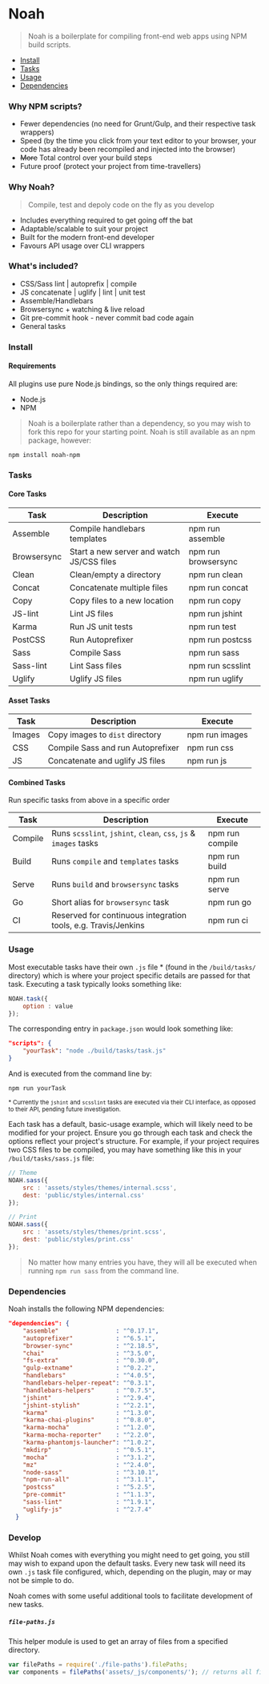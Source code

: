 # Noah

> Noah is a boilerplate for compiling front-end web apps using NPM build scripts.

- [Install](#install)
- [Tasks](#tasks)
- [Usage](#usage)
- [Dependencies](#dependencies)

### Why NPM scripts?

- Fewer dependencies (no need for Grunt/Gulp, and their respective task wrappers)
- Speed (by the time you click from your text editor to your browser, your code has already been recompiled and injected into the browser)
- ~~More~~ Total control over your build steps
- Future proof (protect your project from time-travellers)

### Why Noah?

> Compile, test and depoly code on the fly as you develop

- Includes everything required to get going off the bat
- Adaptable/scalable to suit your project
- Built for the modern front-end developer
- Favours API usage over CLI wrappers

### What's included?

- CSS/Sass lint | autoprefix | compile
- JS concatenate | uglify | lint | unit test
- Assemble/Handlebars
- Browsersync + watching & live reload
- Git pre-commit hook - never commit bad code again
- General tasks

### Install

#### Requirements

All plugins use pure Node.js bindings, so the only things required are:

- Node.js
- NPM

> Noah is a boilerplate rather than a dependency, so you may wish to fork this repo for your starting point. Noah is still available as an npm package, however:

```
npm install noah-npm
```

### Tasks

#### Core Tasks

| Task          | Description                                     | Execute             |
| ------------- | ----------------------------------------------- | ------------------- |
| Assemble      | Compile handlebars templates                    | npm run assemble    |
| Browsersync   | Start a new server and watch JS/CSS files       | npm run browsersync |
| Clean         | Clean/empty a directory                         | npm run clean       |
| Concat        | Concatenate multiple files                      | npm run concat      |
| Copy          | Copy files to a new location                    | npm run copy        |
| JS-lint       | Lint JS files                                   | npm run jshint      |
| Karma         | Run JS unit tests                               | npm run test        |
| PostCSS       | Run Autoprefixer                                | npm run postcss     |
| Sass          | Compile Sass                                    | npm run sass        |
| Sass-lint     | Lint Sass files                                 | npm run scsslint    |
| Uglify        | Uglify JS files                                 | npm run uglify      |

#### Asset Tasks

| Task          | Description                                     | Execute             |
| ------------- | ----------------------------------------------- | ------------------- |
| Images        | Copy images to `dist` directory                 | npm run images      |
| CSS           | Compile Sass and run Autoprefixer               | npm run css         |
| JS            | Concatenate and uglify JS files                 | npm run js          |

#### Combined Tasks

Run specific tasks from above in a specific order

| Task          | Description                                                      | Execute             |
| ------------- | ---------------------------------------------------------------- | ------------------- |
| Compile       | Runs `scsslint`, `jshint`, `clean`, `css`, `js` & `images` tasks | npm run compile     |
| Build         | Runs `compile` and `templates` tasks                             | npm run build       |
| Serve         | Runs `build` and `browsersync` tasks                             | npm run serve       |
| Go            | Short alias for `browsersync` task                               | npm run go          |
| CI            | Reserved for continuous integration tools, e.g. Travis/Jenkins   | npm run ci          |

### Usage

Most executable tasks have their own `.js` file &ast; (found in the `/build/tasks/` directory) which is where your project specific details are passed for that task. Executing a task typically looks something like:

```js
NOAH.task({
    option : value
});
```

The corresponding entry in `package.json` would look something like:

```json
"scripts": {
    "yourTask": "node ./build/tasks/task.js"
}
```

And is executed from the command line by:

```
npm run yourTask
```

<small>&ast; Currently the `jshint` and `scsslint` tasks are executed via their CLI interface, as opposed to their API, pending future investigation.</small>

Each task has a default, basic-usage example, which will likely need to be modified for your project. Ensure you go through each task and check the options reflect your project's structure. For example, if your project requires two CSS files to be compiled, you may have something like this in your `/build/tasks/sass.js` file:

```js
// Theme
NOAH.sass({
    src : 'assets/styles/themes/internal.scss',
    dest: 'public/styles/internal.css'
});

// Print
NOAH.sass({
    src : 'assets/styles/themes/print.scss',
    dest: 'public/styles/print.css'
});
```

> No matter how many entries you have, they will all be executed when running `npm run sass` from the command line.

### Dependencies

Noah installs the following NPM dependencies:

```json
"dependencies": {
    "assemble"                : "^0.17.1",
    "autoprefixer"            : "^6.5.1",
    "browser-sync"            : "^2.18.5",
    "chai"                    : "^3.5.0",
    "fs-extra"                : "^0.30.0",
    "gulp-extname"            : "^0.2.2",
    "handlebars"              : "^4.0.5",
    "handlebars-helper-repeat": "^0.3.1",
    "handlebars-helpers"      : "^0.7.5",
    "jshint"                  : "^2.9.4",
    "jshint-stylish"          : "^2.2.1",
    "karma"                   : "^1.3.0",
    "karma-chai-plugins"      : "^0.8.0",
    "karma-mocha"             : "^1.2.0",
    "karma-mocha-reporter"    : "^2.2.0",
    "karma-phantomjs-launcher": "^1.0.2",
    "mkdirp"                  : "^0.5.1",
    "mocha"                   : "^3.1.2",
    "mz"                      : "^2.4.0",
    "node-sass"               : "^3.10.1",
    "npm-run-all"             : "^3.1.1",
    "postcss"                 : "^5.2.5",
    "pre-commit"              : "^1.1.3",
    "sass-lint"               : "^1.9.1",
    "uglify-js"               : "^2.7.4"
  }
```

### Develop

Whilst Noah comes with everything you might need to get going, you still may wish to expand upon the default tasks. Every new task will need its own `.js` task file configured, which, depending on the plugin, may or may not be simple to do.

Noah comes with some useful additional tools to facilitate development of new tasks.

##### `file-paths.js`

This helper module is used to get an array of files from a specified directory.

```js
var filePaths = require('./file-paths').filePaths;
var components = filePaths('assets/_js/components/'); // returns all files in this directory
```
